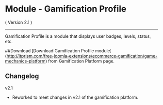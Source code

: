 Module - Gamification Profile
===========================
( Version 2.1 )
- - -

Gamification Profile is a module that displays user badges, levels, status, etc.

##Download
[Download Gamification Profile module] (http://itprism.com/free-joomla-extensions/ecommerce-gamification/game-mechanics-platform) from Gamification Platform page.

Changelog
---------

v2.1
* Reworked to meet changes in v2.1 of the gamification platform.